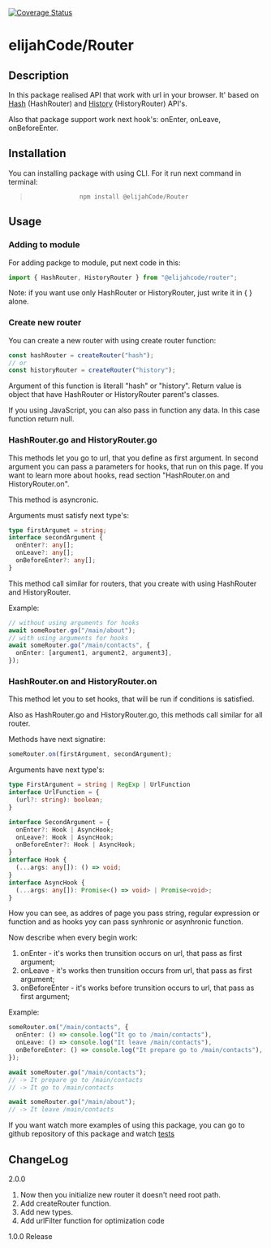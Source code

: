 [![Coverage Status](https://coveralls.io/repos/github/ElijahCode/Router/badge.svg?branch=development)](https://coveralls.io/github/ElijahCode/Router?branch=development)

# elijahCode/Router

## Description

In this package realised API that work with url in your browser. It' based on [Hash](https://developer.mozilla.org/en-US/docs/Web/API/Location/hash) (HashRouter) and [History](https://developer.mozilla.org/en-US/docs/Web/API/History) (HistoryRouter) API's.

Also that package support work next hook's: onEnter, onLeave, onBeforeEnter.

## Installation

You can installing package with using CLI. For it run next command in terminal:

>                   npm install @elijahCode/Router

## Usage

### Adding to module

For adding packge to module, put next code in this:

```ts
import { HashRouter, HistoryRouter } from "@elijahcode/router";
```

Note: if you want use only HashRouter or HistoryRouter, just write it in { } alone.

### Create new router

You can create a new router with using create router function:

```ts
const hashRouter = createRouter("hash");
// or
const historyRouter = createRouter("history");
```

Argument of this function is literall "hash" or "history". Return value is object that have HashRouter or HistoryRouter parent's classes.

If you using JavaScript, you can also pass in function any data. In this case function return null.

### HashRouter.go and HistoryRouter.go

This methods let you go to url, that you define as first argument. In second argument you can pass a parameters for hooks, that run on this page. If you want to learn more about hooks, read section "HashRouter.on and HistoryRouter.on".

This method is asyncronic.

Arguments must satisfy next type's:

```ts
type firstArgumet = string;
interface secondArgument {
  onEnter?: any[];
  onLeave?: any[];
  onBeforeEnter?: any[];
}
```

This method call similar for routers, that you create with using HashRouter and HistoryRouter.

Example:

```ts
// without using arguments for hooks
await someRouter.go("/main/about");
// with using arguments for hooks
await someRouter.go("/main/contacts", {
  onEnter: [argument1, argument2, argument3],
});
```

### HashRouter.on and HistoryRouter.on

This method let you to set hooks, that will be run if conditions is satisfied.

Also as HashRouter.go and HistoryRouter.go, this methods call similar for all router.

Methods have next signatire:

```ts
someRouter.on(firstArgument, secondArgument);
```

Arguments have next type's:

```ts
type FirstArgument = string | RegExp | UrlFunction
interface UrlFunction = {
  (url?: string): boolean;
}

interface SecondArgument = {
  onEnter?: Hook | AsyncHook;
  onLeave?: Hook | AsyncHook;
  onBeforeEnter?: Hook | AsyncHook;
}
interface Hook {
  (...args: any[]): () => void;
}
interface AsyncHook {
  (...args: any[]): Promise<() => void> | Promise<void>;
}
```

How you can see, as addres of page you pass string, regular expression or function and as hooks yoy can pass synhronic or asynhronic function.

Now describe when every begin work:

1. onEnter - it's works then trunsition occurs on url, that pass as first argument;
2. onLeave - it's works then trunsition occurs from url, that pass as first argument;
3. onBeforeEnter - it's works before trunsition occurs to url, that pass as first argument;

Example:

```ts
someRouter.on("/main/contacts", {
  onEnter: () => console.log("It go to /main/contacts"),
  onLeave: () => console.log("It leave /main/contacts"),
  onBeforeEnter: () => console.log("It prepare go to /main/contacts"),
});

await someRouter.go("/main/contacts");
// -> It prepare go to /main/contacts
// -> It go to /main/contacts

await someRouter.go("/main/about");
// -> It leave /main/contacts
```

If you want watch more examples of using this package, you can go to github repository of this package and watch [tests](https://github.com/ElijahCode/Router/blob/development/src/HashRouter/HashRouter.ts)

## ChangeLog

2.0.0

1. Now then you initialize new router it doesn't need root path.
2. Add createRouter function.
3. Add new types.
4. Add urlFilter function for optimization code

1.0.0 Release
